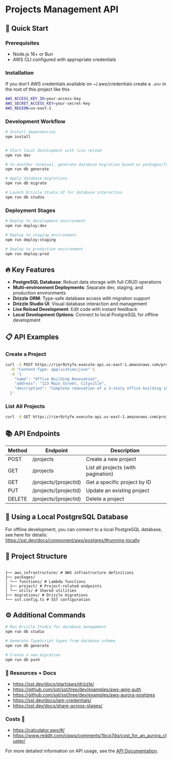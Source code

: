 # Projects Management API

## 🚀 Quick Start

### Prerequisites

- Node.js 16+ or Bun
- AWS CLI configured with appropriate credentials

### Installation

If you don't AWS credentials available on ~/.aws/credentials create a `.env` in the root of this project like this

```sh
AWS_ACCESS_KEY_ID=your-access-key
AWS_SECRET_ACCESS_KEY=your-secret-key
AWS_REGION=us-east-1
```

### Development Workflow

```bash
# Install dependencies
npm install


# Start local development with live reload
npm run dev

# In another terminal, generate database migration based on packages/functions/utils/projects.sql.ts
npm run db generate

# Apply database migrations
npm run db migrate

# Launch Drizzle Studio UI for database interaction
npm run db studio
```

### Deployment Stages

```bash
# Deploy to development environment
npm run deploy:dev

# Deploy to staging environment
npm run deploy:staging

# Deploy to production environment
npm run deploy:prod
```

## 🔥 Key Features

- **PostgreSQL Database**: Robust data storage with full CRUD operations
- **Multi-environment Deployments**: Separate dev, staging, and production environments
- **Drizzle ORM**: Type-safe database access with migration support
- **Drizzle Studio UI**: Visual database interaction and management
- **Live Reload Development**: Edit code with instant feedback
- **Local Development Options**: Connect to local PostgreSQL for offline development

## 📋 API Examples

### Create a Project

```bash
curl -X POST https://rier9ztyfe.execute-api.us-east-1.amazonaws.com/projects \
  -H "Content-Type: application/json" \
  -d '{
    "name": "Office Building Renovation",
    "address": "123 Main Street, Cityville",
    "description": "Complete renovation of a 3-story office building including electrical, plumbing, and HVAC upgrades."
  }'
```

### List All Projects

```bash
curl -X GET https://rier9ztyfe.execute-api.us-east-1.amazonaws.com/projects
```

## 📚 API Endpoints

| Method | Endpoint              | Description                         |
| ------ | --------------------- | ----------------------------------- |
| POST   | /projects             | Create a new project                |
| GET    | /projects             | List all projects (with pagination) |
| GET    | /projects/{projectId} | Get a specific project by ID        |
| PUT    | /projects/{projectId} | Update an existing project          |
| DELETE | /projects/{projectId} | Delete a project                    |

## 🔧 Using a Local PostgreSQL Database

For offline development, you can connect to a local PostgreSQL database, see here for details: https://sst.dev/docs/component/aws/postgres/#running-locally

## 📁 Project Structure

```

├── aws_infrastructure/ # AWS infrastructure definitions
├── packages/
│ └── functions/ # Lambda functions
│ ├── project/ # Project-related endpoints
│ └── utils/ # Shared utilities
├── migrations/ # Drizzle migrations
└── sst.config.ts # SST configuration

```

## ⚙️ Additional Commands

```bash
# Run Drizzle Studio for database management
npm run db studio

# Generate TypeScript types from database schema
npm run db generate

# Create a new migration
npm run db push
```

### 📘 Resources + Docs

- https://sst.dev/docs/start/aws/drizzle/
- https://github.com/sst/sst/tree/dev/examples/aws-apig-auth
- https://github.com/sst/sst/tree/dev/examples/aws-aurora-postgres
- https://sst.dev/docs/iam-credentials/
- https://sst.dev/docs/share-across-stages/

### Costs 🏦

- https://calculator.aws/#/
- https://www.reddit.com/r/aws/comments/1bcp7dq/cost_for_an_aurora_cluster/

For more detailed information on API usage, see the [API Documentation](./docs/api.md).
